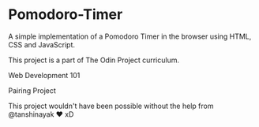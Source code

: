 # Pomodoro-Timer

A simple implementation of a Pomodoro Timer in the browser using HTML, CSS and JavaScript.

This project is a part of The Odin Project curriculum.

Web Development 101

Pairing Project

This project wouldn't have been possible without the help from @tanshinayak :heart: xD
